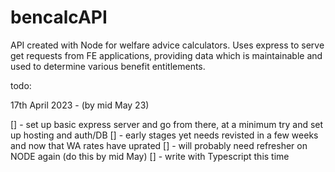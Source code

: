 # bencalcAPI
API created with Node for welfare advice calculators. Uses express to serve get requests from FE applications, providing data which is maintainable and used to determine various benefit entitlements. 


todo: 

17th April 2023 - (by mid May 23) 

[] - set up basic express server and go from there, at a minimum try and set up hosting and auth/DB 
[] - early stages yet needs revisted in a few weeks and now that WA rates have uprated
[] - will probably need refresher on NODE again (do this by mid May) 
[] - write with Typescript this time
